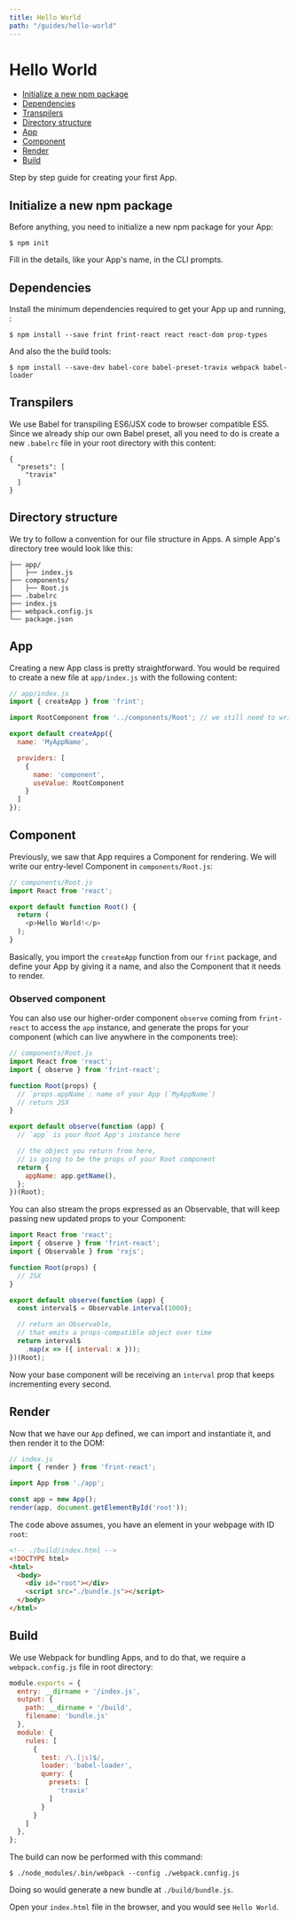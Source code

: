 ```yaml
---
title: Hello World
path: "/guides/hello-world"
---
```


# Hello World

<!-- MarkdownTOC depth=1 autolink=true bracket=round -->

- [Initialize a new npm package](#initialize-a-new-npm-package)
- [Dependencies](#dependencies)
- [Transpilers](#transpilers)
- [Directory structure](#directory-structure)
- [App](#app)
- [Component](#component)
- [Render](#render)
- [Build](#build)

<!-- /MarkdownTOC -->

Step by step guide for creating your first App.

## Initialize a new npm package

Before anything, you need to initialize a new npm package for your App:

```
$ npm init
```

Fill in the details, like your App's name, in the CLI prompts.

## Dependencies

Install the minimum dependencies required to get your App up and running, :

```
$ npm install --save frint frint-react react react-dom prop-types
```

And also the the build tools:

```
$ npm install --save-dev babel-core babel-preset-travix webpack babel-loader
```

## Transpilers

We use Babel for transpiling ES6/JSX code to browser compatible ES5. Since we already ship our own Babel preset, all you need to do is create a new `.babelrc` file in your root directory with this content:

```
{
  "presets": [
    "travix"
  ]
}
```

## Directory structure

We try to follow a convention for our file structure in Apps. A simple App's directory tree would look like this:

```
├── app/
│   ├── index.js
├── components/
│   ├── Root.js
├── .babelrc
├── index.js
├── webpack.config.js
└── package.json
```

## App

Creating a new App class is pretty straightforward. You would be required to create a new file at `app/index.js` with the following content:

```js
// app/index.js
import { createApp } from 'frint';

import RootComponent from '../components/Root'; // we still need to write this file

export default createApp({
  name: 'MyAppName',

  providers: [
    {
      name: 'component',
      useValue: RootComponent
    }
  ]
});
```

## Component

Previously, we saw that App requires a Component for rendering. We will write our entry-level Component in `components/Root.js`:

```js
// components/Root.js
import React from 'react';

export default function Root() {
  return (
    <p>Hello World!</p>
  );
}
```

Basically, you import the `createApp` function from our `frint` package, and define your App by giving it a name, and also the Component that it needs to render.

### Observed component

You can also use our higher-order component `observe` coming from `frint-react` to access the `app` instance, and generate the props for your component (which can live anywhere in the components tree):

```js
// components/Root.js
import React from 'react';
import { observe } from 'frint-react';

function Root(props) {
  // `props.appName`: name of your App (`MyAppName`)
  // return JSX
}

export default observe(function (app) {
  // `app` is your Root App's instance here

  // the object you return from here,
  // is going to be the props of your Root component
  return {
    appName: app.getName(),
  };
})(Root);
```

You can also stream the props expressed as an Observable, that will keep passing new updated props to your Component:

```js
import React from 'react';
import { observe } from 'frint-react';
import { Observable } from 'rxjs';

function Root(props) {
  // JSX
}

export default observe(function (app) {
  const interval$ = Observable.interval(1000);

  // return an Observable,
  // that emits a props-compatible object over time
  return interval$
    .map(x => ({ interval: x }));
})(Root);
```

Now your base component will be receiving an `interval` prop that keeps incrementing every second.

## Render

Now that we have our `App` defined, we can import and instantiate it, and then render it to the DOM:

```js
// index.js
import { render } from 'frint-react';

import App from './app';

const app = new App();
render(app, document.getElementById('root'));
```

The code above assumes, you have an element in your webpage with ID `root`:

```html
<!-- ./build/index.html -->
<!DOCTYPE html>
<html>
  <body>
    <div id="root"></div>
    <script src="./bundle.js"></script>
  </body>
</html>
```

## Build

We use Webpack for bundling Apps, and to do that, we require a `webpack.config.js` file in root directory:

```js
module.exports = {
  entry: __dirname + '/index.js',
  output: {
    path: __dirname + '/build',
    filename: 'bundle.js'
  },
  module: {
    rules: [
      {
        test: /\.(js)$/,
        loader: 'babel-loader',
        query: {
          presets: [
            'travix'
          ]
        }
      }
    ]
  },
};
```

The build can now be performed with this command:

```
$ ./node_modules/.bin/webpack --config ./webpack.config.js
```

Doing so would generate a new bundle at `./build/bundle.js`.

Open your `index.html` file in the browser, and you would see `Hello World`.

